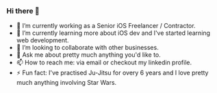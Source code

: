 ### Hi there 👋

- 🔭 I’m currently working as a Senior iOS Freelancer / Contractor.
- 🌱 I’m currently learning more about iOS dev and I've started learning web development.
- 👯 I’m looking to collaborate with other businesses.
- 💬 Ask me about pretty much anything you'd like to.
- 📫 How to reach me: via email or checkout my linkedin profile.
- ⚡ Fun fact: I've practised Ju-Jitsu for overy 6 years and I love pretty much anything involving Star Wars.
